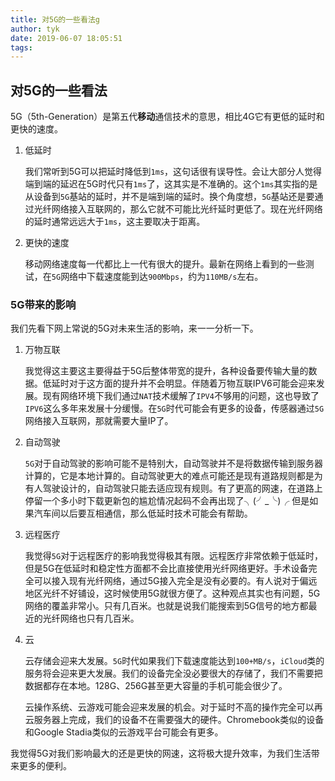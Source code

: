 ```yaml
---
title: 对5G的一些看法g
author: tyk
date: 2019-06-07 18:05:51
tags:
---
```



## 对5G的一些看法

5G（5th-Generation）是第五代**移动**通信技术的意思，相比4G它有更低的延时和更快的速度。

1. 低延时

    我们常听到5G可以把延时降低到`1ms`，这句话很有误导性。会让大部分人觉得端到端的延迟在5G时代只有`1ms`了，这其实是不准确的。这个`1ms`其实指的是从设备到`5G`基站的延时，并不是端到端的延时。换个角度想，`5G`基站还是要通过光纤网络接入互联网的，那么它就不可能比光纤延时更低了。现在光纤网络的延时通常远远大于`1ms`，这主要取决于距离。

2. 更快的速度

    移动网络速度每一代都比上一代有很大的提升。最新在网络上看到的一些测试，在`5G`网络中下载速度能到达`900Mbps`，约为`110MB/s`左右。

### 5G带来的影响

我们先看下网上常说的5G对未来生活的影响，来一一分析一下。

1. 万物互联

    我觉得这主要这主要得益于5G后整体带宽的提升，各种设备要传输大量的数据。低延时对于这方面的提升并不会明显。伴随着万物互联IPV6可能会迎来发展。现有网络环境下我们通过`NAT`技术缓解了`IPV4`不够用的问题，这也导致了`IPV6`这么多年来发展十分缓慢。在`5G`时代可能会有更多的设备，传感器通过`5G`网络接入互联网，那就需要大量IP了。

2. 自动驾驶

    `5G`对于自动驾驶的影响可能不是特别大，自动驾驶并不是将数据传输到服务器计算的，它是本地计算的。自动驾驶更大的难点可能还是现有道路规则都是为有人驾驶设计的，自动驾驶只能去适应现有规则。有了更高的网速，在道路上停留一个多小时下载更新包的尴尬情况起码不会再出现了╮(╯_╰)╭ 但是如果汽车间以后要互相通信，那么低延时技术可能会有帮助。

3. 远程医疗

    我觉得`5G`对于远程医疗的影响我觉得极其有限。远程医疗非常依赖于低延时，但是5G在低延时和稳定性方面都不会比直接使用光纤网络更好。手术设备完全可以接入现有光纤网络，通过5G接入完全是没有必要的。有人说对于偏远地区光纤不好铺设，这时候使用5G就很方便了。这种观点其实也有问题，5G网络的覆盖非常小。只有几百米。也就是说我们能搜索到5G信号的地方都最近的光纤网络也只有几百米。

4. 云

    云存储会迎来大发展。`5G`时代如果我们下载速度能达到`100+MB/s`，`iCloud`类的服务将会迎来更大发展。我们的设备完全没必要很大的存储了，我们不需要把数据都存在本地。128G、256G甚至更大容量的手机可能会很少了。

    云操作系统、云游戏可能会迎来发展的机会。对于延时不高的操作完全可以再云服务器上完成，我们的设备不在需要强大的硬件。Chromebook类似的设备和Google Stadia类似的云游戏平台可能会有更多。


我觉得5G对我们影响最大的还是更快的网速，这将极大提升效率，为我们生活带来更多的便利。


